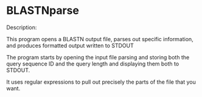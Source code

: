# BLASTNparse

Description:

This program opens a BLASTN output file, parses out specific information, 
and produces formatted output written to STDOUT

The program starts by opening the input file parsing and 
storing both the query sequence ID and the query length 
and displaying them both to STDOUT. 

It uses regular expressions to pull out precisely the parts of the file that you want.
